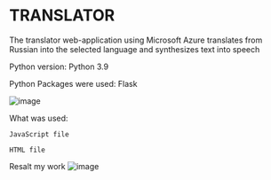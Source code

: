 # TRANSLATOR

The translator web-application using Microsoft Azure translates from Russian into the selected language and synthesizes text into speech

Python version: Python 3.9

Python Packages were used: Flask

![image](https://user-images.githubusercontent.com/90320655/146943124-77b9877b-6f85-4bc5-a443-70a2ff97edd2.png)


What was used:

    JavaScript file

    HTML file

Resalt my work
![image](https://user-images.githubusercontent.com/90320655/146940042-5fd2edb9-fafe-44c5-ab53-8b12984d7755.png)

